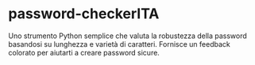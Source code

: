 # password-checkerITA
Uno strumento Python semplice che valuta la robustezza della password basandosi su lunghezza e varietà di caratteri. Fornisce un feedback colorato per aiutarti a creare password sicure.
